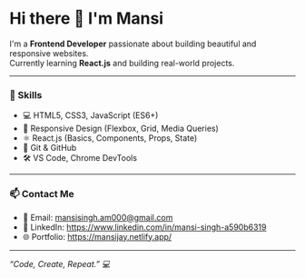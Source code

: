 # Hi there 👋 I'm Mansi

I'm a **Frontend Developer** passionate about building beautiful and responsive websites.  
Currently learning **React.js** and building real-world projects.

---

### 🚀 Skills

- 💻 HTML5, CSS3, JavaScript (ES6+)
- 🎨 Responsive Design (Flexbox, Grid, Media Queries)
- ⚛️ React.js (Basics, Components, Props, State)
- 🧰 Git & GitHub
- 🛠️ VS Code, Chrome DevTools

---

### 📫 Contact Me

- 📧 Email: mansisingh.am000@gmail.com
- 💼 LinkedIn: https://www.linkedin.com/in/mansi-singh-a590b6319
- 🌐 Portfolio: https://mansijay.netlify.app/

---

_“Code, Create, Repeat.” 💻_
